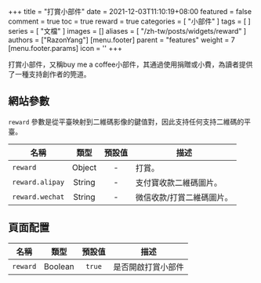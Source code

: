 +++
title = "打賞小部件"
date = 2021-12-03T11:10:19+08:00
featured = false
comment = true
toc = true
reward = true
categories = [
  "小部件"
]
tags = [
]
series = [
  "文檔"
]
images = []
aliases = [
  "/zh-tw/posts/widgets/reward"
]
authors = ["RazonYang"]
[menu.footer]
  parent = "features"
  weight = 7
  [menu.footer.params]
    icon = '<i class="fas fa-fw fa-coffee"></i>'
+++

打賞小部件，又稱buy me a coffee小部件，其通過使用捐贈或小費，為讀者提供了一種支持創作者的筦道。

<!--more-->

## 網站參數

`reward` 參數是從平臺映射到二維碼影像的鍵值對，因此支持任何支持二維碼的平臺。

| 名稱 | 類型 | 預設值 | 描述
|---|:-:|:-:|---
| `reward` | Object | - | 打賞。
| `reward.alipay` | String | - | 支付寶收款二維碼圖片。
| `reward.wechat` | String | - | 微信收款/打賞二維碼圖片。

## 頁面配置

| 名稱 | 類型 | 預設值 | 描述
|---|:-:|:-:|---
| `reward` | Boolean | `true` | 是否開啟打賞小部件
